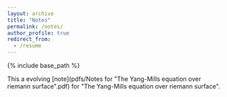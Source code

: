 ```yaml
---
layout: archive
title: "Notes"
permalink: /notes/
author_profile: true
redirect_from:
  - /resume
---
```


{% include base_path %}

This a evolving [note](pdfs/Notes for "The Yang-Mills equation over riemann surface".pdf) for "The Yang-Mills equation over riemann surface".
